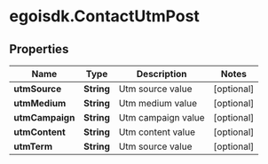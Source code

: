 # egoisdk.ContactUtmPost

## Properties

Name | Type | Description | Notes
------------ | ------------- | ------------- | -------------
**utmSource** | **String** | Utm source value | [optional] 
**utmMedium** | **String** | Utm medium value | [optional] 
**utmCampaign** | **String** | Utm campaign value | [optional] 
**utmContent** | **String** | Utm content value | [optional] 
**utmTerm** | **String** | Utm source value | [optional] 


